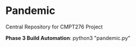 # Pandemic
Central Repository for CMPT276 Project

**Phase 3 Build Automation**: python3 "pandemic.py"
